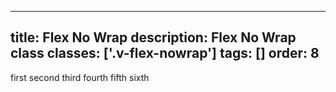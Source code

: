 <!--
 *              © 2025 Visa
 *
 * Licensed under the Apache License, Version 2.0 (the "License");
 * you may not use this file except in compliance with the License.
 * You may obtain a copy of the License at
 *
 *         http://www.apache.org/licenses/LICENSE-2.0
 *
 * Unless required by applicable law or agreed to in writing, software
 * distributed under the License is distributed on an "AS IS" BASIS,
 * WITHOUT WARRANTIES OR CONDITIONS OF ANY KIND, either express or implied.
 * See the License for the specific language governing permissions and
 * limitations under the License.
 *
 -->
---
title: Flex No Wrap
description: Flex No Wrap class 
classes: ['.v-flex-nowrap']
tags: []
order: 8
---

<div class="v-surface v-flex v-flex-row v-flex-nowrap v-gap-4" style="--v-surface-border-size: 2px; --v-surface-inline-size: 150px">
  <span>
    first
  </span>
  <span>
    second
  </span>
  <span>
    third
  </span>
  <span>
    fourth
  </span>
  <span>
    fifth
  </span>
  <span>
    sixth
  </span>
</div>

